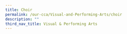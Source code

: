 ```yaml
---
title: Choir
permalink: /our-cca/Visual-and-Performing-Arts/choir
description: ""
third_nav_title: Visual & Performing Arts
---
```

